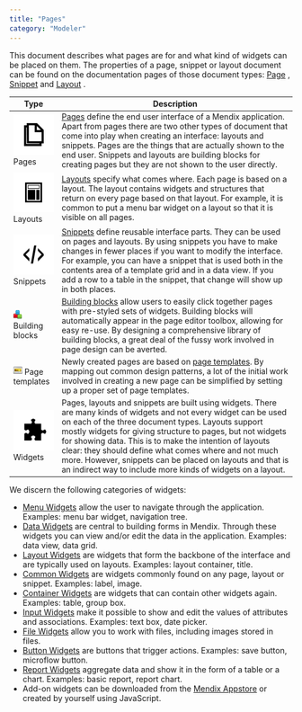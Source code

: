 ```yaml
---
title: "Pages"
category: "Modeler"
---
```



This document describes what pages are for and what kind of widgets can be placed on them. The properties of a page, snippet or layout document can be found on the documentation pages of those document types: [Page](page) , [Snippet](snippet) and [Layout](layout) .

Type | Description
--- | ---
[![](attachments/16713812/16843957.png)](pages) Pages | [Pages](page) define the end user interface of a Mendix application. Apart from pages there are two other types of document that come into play when creating an interface: layouts and snippets. Pages are the things that are actually shown to the end user. Snippets and layouts are building blocks for creating pages but they are not shown to the user directly.
[![](attachments/16713812/16843956.png)](layout) Layouts | [Layouts](layout) specify what comes where. Each page is based on a layout. The layout contains widgets and structures that return on every page based on that layout. For example, it is common to put a menu bar widget on a layout so that it is visible on all pages. 
[![](attachments/16713812/16843958.png)](snippet) Snippets | [Snippets](snippet) define reusable interface parts. They can be used on pages and layouts. By using snippets you have to make changes in fewer places if you want to modify the interface. For example, you can have a snippet that is used both in the contents area of a template grid and in a data view. If you add a row to a table in the snippet, that change will show up in both places.
[![](attachments/16713812/building-block.png)](building-block) Building blocks | [Building blocks](building-blocks) allow users to easily click together pages with pre-styled sets of widgets. Building blocks will automatically appear in the page editor toolbox, allowing for easy re-use. By designing a comprehensive library of building blocks, a great deal of the fussy work involved in page design can be averted.  
[![](attachments/16713812/page-template.png)](page-template) Page templates | Newly created pages are based on [page templates](page-templates). By mapping out common design patterns, a lot of the initial work involved in creating a new page can be simplified by setting up a proper set of page templates. 
[![](attachments/16713812/16843955.png)](menu-widgets) Widgets | Pages, layouts and snippets are built using widgets. There are many kinds of widgets and not every widget can be used on each of the three document types. Layouts support mostly widgets for giving structure to pages, but not widgets for showing data. This is to make the intention of layouts clear: they should define what comes where and not much more. However, snippets can be placed on layouts and that is an indirect way to include more kinds of widgets on a layout.

We discern the following categories of widgets:

*   [Menu Widgets](menu-widgets) allow the user to navigate through the application. Examples: menu bar widget, navigation tree.
*   [Data Widgets](data-widgets) are central to building forms in Mendix. Through these widgets you can view and/or edit the data in the application. Examples: data view, data grid.
*   [Layout Widgets](layout-widgets) are widgets that form the backbone of the interface and are typically used on layouts. Examples: layout container, title.
*   [Common Widgets](common-widgets) are widgets commonly found on any page, layout or snippet. Examples: label, image.
*   [Container Widgets](container-widgets) are widgets that can contain other widgets again. Examples: table, group box.
*   [Input Widgets](input-widgets) make it possible to show and edit the values of attributes and associations. Examples: text box, date picker.
*   [File Widgets](file-widgets) allow you to work with files, including images stored in files.
*   [Button Widgets](button-widgets) are buttons that trigger actions. Examples: save button, microflow button.
*   [Report Widgets](report-widgets) aggregate data and show it in the form of a table or a chart. Examples: basic report, report chart.
*   Add-on widgets can be downloaded from the [Mendix Appstore](https://appstore.mendix.com/) or created by yourself using JavaScript.
